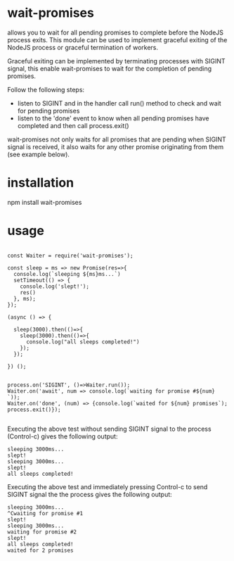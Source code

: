 # wait-promises
allows you to wait for all pending promises to complete before the NodeJS process exits.
This module can be used to implement graceful exiting of the NodeJS process or graceful termination of workers.

Graceful exiting can be implemented by terminating processes with SIGINT signal, this enable wait-promises to 
wait for the completion of pending promises. 

Follow the following steps:

- listen to SIGINT and in the handler call run() method to check and wait for pending promises
- listen to the 'done' event to know when all pending promises have completed and then call process.exit()

wait-promises not only waits for all promises that are pending when SIGINT signal is received, it also waits for
any other promise originating from them (see example below).

# installation

npm install wait-promises

# usage

```

const Waiter = require('wait-promises');

const sleep = ms => new Promise(res=>{
  console.log(`sleeping ${ms}ms...`)
  setTimeout(() => {
    console.log('slept!'); 
    res()
  }, ms);
});

(async () => {

  sleep(3000).then(()=>{
    sleep(3000).then(()=>{
      console.log("all sleeps completed!")
    });
  });

}) ();


process.on('SIGINT', ()=>Waiter.run());
Waiter.on('await', num => console.log(`waiting for promise #${num} `));
Waiter.on('done', (num) => {console.log(`waited for ${num} promises`); process.exit()});
 

```

Executing the above test without sending SIGINT signal to the process (Control-c) gives the following output: 

```
sleeping 3000ms...
slept!
sleeping 3000ms...
slept!
all sleeps completed!
```
Executing the above test and immediately pressing Control-c to send SIGINT signal the the process gives the following output:

```
sleeping 3000ms...
^Cwaiting for promise #1 
slept!
sleeping 3000ms...
waiting for promise #2 
slept!
all sleeps completed!
waited for 2 promises
```


